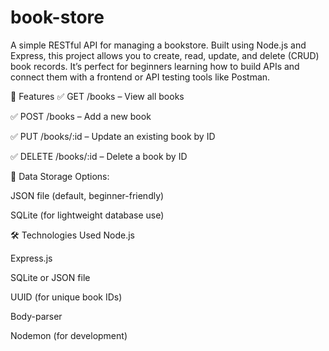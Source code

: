 # book-store
A simple RESTful API for managing a bookstore. Built using Node.js and Express, this project allows you to create, read, update, and delete (CRUD) book records. It’s perfect for beginners learning how to build APIs and connect them with a frontend or API testing tools like Postman.

🔧 Features
✅ GET /books – View all books

✅ POST /books – Add a new book

✅ PUT /books/:id – Update an existing book by ID

✅ DELETE /books/:id – Delete a book by ID

💾 Data Storage Options:

JSON file (default, beginner-friendly)

SQLite (for lightweight database use)

🛠 Technologies Used
Node.js

Express.js

SQLite or JSON file

UUID (for unique book IDs)

Body-parser

Nodemon (for development)

